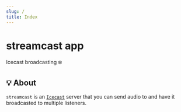 ```yaml
---
slug: /
title: Index
---
```


# streamcast app

Icecast broadcasting ❄️

## 💡 About

`streamcast` is an [`Icecast`](https://icecast.org) server
that you can send audio to and have it broadcasted to multiple listeners.
